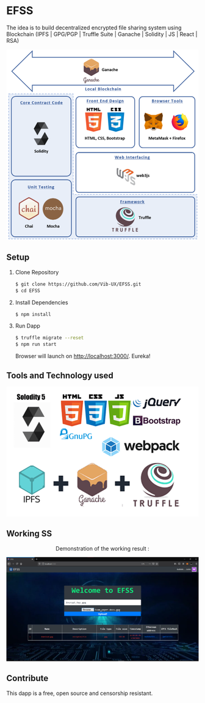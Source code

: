 # EFSS
The idea is to build decentralized encrypted file sharing system using Blockchain (IPFS | GPG/PGP | Truffle Suite | Ganache | Solidity | JS | React | RSA)


<p align="center">
<img src="git_img/Arch_Dapp.png" width="800" title="EFSS Architecture">
</p>

## Setup

1. Clone Repository

    ```sh
    $ git clone https://github.com/Vib-UX/EFSS.git
    $ cd EFSS
    ```

2. Install Dependencies

    ```sh
    $ npm install
    ```

3. Run Dapp

    ```sh
    $ truffle migrate --reset
    $ npm run start
    ```

    Browser will launch on [http://localhost:3000/](http://localhost:3000/).
    Eureka!


## Tools and Technology used 

<p align="center">
<img src="git_img/Dapp_Tools_Tech.png" width="800" title="EFSS Architecture">
</p>
	


## Working SS

<p align="center">
Demonstration of the working result :
</p>

<p align="center">
<img src="git_img/Upload_working.png" width="800" title="Working SS">
</p>


## Contribute

This dapp is a free, open source and censorship resistant.





